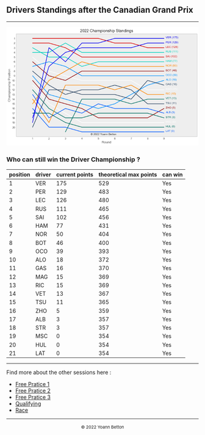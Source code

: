 ## Drivers Standings after the Canadian Grand Prix

---

<img src="/output/2022-06-19_Canadian_Grand_Prix/drivers_standings_championship_white.png?raw=true"/>

### Who can still win the Driver Championship ?

| position | driver | current points | theoretical max points | can win |
| -------- | ------ | -------------- | ---------------------- | ------- |
| 1        | VER    | 175            | 529                    | Yes     |
| 2        | PER    | 129            | 483                    | Yes     |
| 3        | LEC    | 126            | 480                    | Yes     |
| 4        | RUS    | 111            | 465                    | Yes     |
| 5        | SAI    | 102            | 456                    | Yes     |
| 6        | HAM    | 77             | 431                    | Yes     |
| 7        | NOR    | 50             | 404                    | Yes     |
| 8        | BOT    | 46             | 400                    | Yes     |
| 9        | OCO    | 39             | 393                    | Yes     |
| 10       | ALO    | 18             | 372                    | Yes     |
| 11       | GAS    | 16             | 370                    | Yes     |
| 12       | MAG    | 15             | 369                    | Yes     |
| 13       | RIC    | 15             | 369                    | Yes     |
| 14       | VET    | 13             | 367                    | Yes     |
| 15       | TSU    | 11             | 365                    | Yes     |
| 16       | ZHO    | 5              | 359                    | Yes     |
| 17       | ALB    | 3              | 357                    | Yes     |
| 18       | STR    | 3              | 357                    | Yes     |
| 19       | MSC    | 0              | 354                    | Yes     |
| 20       | HUL    | 0              | 354                    | Yes     |
| 21       | LAT    | 0              | 354                    | Yes     |

--- 

Find more about the other sessions here :
  - [Free Pratice 1](/page/FP1/2022-06-19_Canadian_Grand_Prix)  
  - [Free Pratice 2](/page/FP2/2022-06-19_Canadian_Grand_Prix) 
  - [Free Pratice 3](/page/FP3/2022-06-19_Canadian_Grand_Prix)
  - [Qualifying](/page/Qualifying/2022-06-19_Canadian_Grand_Prix) 
  - [Race](/page/Race/2022-06-19_Canadian_Grand_Prix)

---

<div style="text-align: center">
  <p style="font-size:11px">&copy; 2022 Yoann Betton</p>
</div>

<!-- ---

<p style="font-size:11px">Page generated from <a href="https://github.com/yoannbtn/yoannbtn.github.io">github.com/yoannbtn</a>.</p> -->